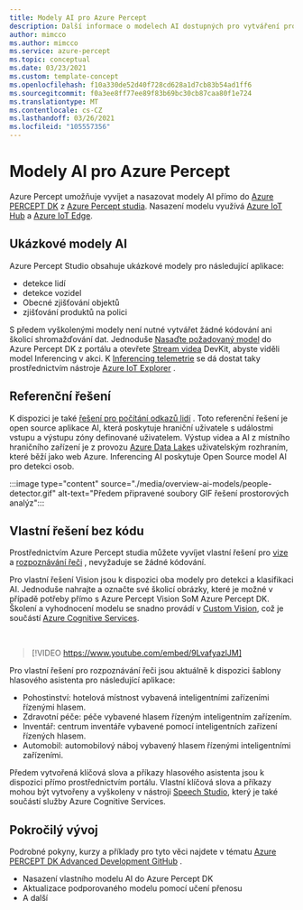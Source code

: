 ```yaml
---
title: Modely AI pro Azure Percept
description: Další informace o modelech AI dostupných pro vytváření prototypů a nasazování
author: mimcco
ms.author: mimcco
ms.service: azure-percept
ms.topic: conceptual
ms.date: 03/23/2021
ms.custom: template-concept
ms.openlocfilehash: f10a330de52d40f728cd628a1d7cb83b54ad1ff6
ms.sourcegitcommit: f0a3ee8ff77ee89f83b69bc30cb87caa80f1e724
ms.translationtype: MT
ms.contentlocale: cs-CZ
ms.lasthandoff: 03/26/2021
ms.locfileid: "105557356"
---
```

# <a name="azure-percept-ai-models"></a>Modely AI pro Azure Percept

Azure Percept umožňuje vyvíjet a nasazovat modely AI přímo do [Azure PERCEPT DK](./overview-azure-percept-dk.md) z [Azure Percept studia](https://go.microsoft.com/fwlink/?linkid=2135819). Nasazení modelu využívá [Azure IoT Hub](https://azure.microsoft.com/services/iot-hub/) a [Azure IoT Edge](https://azure.microsoft.com/services/iot-edge/#iotedge-overview).

## <a name="sample-ai-models"></a>Ukázkové modely AI

Azure Percept Studio obsahuje ukázkové modely pro následující aplikace:

- detekce lidí
- detekce vozidel
- Obecné zjišťování objektů
- zjišťování produktů na polici

S předem vyškolenými modely není nutné vytvářet žádné kódování ani školicí shromažďování dat. Jednoduše [Nasaďte požadovaný model](./how-to-deploy-model.md) do Azure Percept DK z portálu a otevřete [Stream videa](./how-to-view-video-stream.md) DevKit, abyste viděli model Inferencing v akci. K [Inferencing telemetrie](./how-to-view-telemetry.md) se dá dostat taky prostřednictvím nástroje [Azure IoT Explorer](https://github.com/Azure/azure-iot-explorer/releases) .

## <a name="reference-solutions"></a>Referenční řešení

K dispozici je také [řešení pro počítání odkazů lidí](https://github.com/microsoft/Azure-Percept-Reference-Solutions/tree/main/people-detection-app) . Toto referenční řešení je open source aplikace AI, která poskytuje hraniční uživatele s událostmi vstupu a výstupu zóny definované uživatelem. Výstup videa a AI z místního hraničního zařízení je z provozu [Azure Data Lake](https://azure.microsoft.com/solutions/data-lake/)s uživatelským rozhraním, které běží jako web Azure. Inferencing AI poskytuje Open Source model AI pro detekci osob.

:::image type="content" source="./media/overview-ai-models/people-detector.gif" alt-text="Předem připravené soubory GIF řešení prostorových analýz":::

## <a name="custom-no-code-solutions"></a>Vlastní řešení bez kódu

Prostřednictvím Azure Percept studia můžete vyvíjet vlastní řešení pro [vize](./tutorial-nocode-vision.md) a [rozpoznávání řeči](./tutorial-no-code-speech.md) , nevyžaduje se žádné kódování.

Pro vlastní řešení Vision jsou k dispozici oba modely pro detekci a klasifikaci AI. Jednoduše nahrajte a označte své školicí obrázky, které je možné v případě potřeby přímo s Azure Percept Vision SoM Azure Percept DK. Školení a vyhodnocení modelu se snadno provádí v [Custom Vision](https://www.customvision.ai/), což je součástí [Azure Cognitive Services](https://azure.microsoft.com/services/cognitive-services/#overview).

</br>

> [!VIDEO https://www.youtube.com/embed/9LvafyazlJM]

Pro vlastní řešení pro rozpoznávání řeči jsou aktuálně k dispozici šablony hlasového asistenta pro následující aplikace:

- Pohostinství: hotelová místnost vybavená inteligentními zařízeními řízenými hlasem.
- Zdravotní péče: péče vybavené hlasem řízeným inteligentním zařízením.
- Inventář: centrum inventáře vybavené pomocí inteligentních zařízení řízených hlasem.
- Automobil: automobilový náboj vybavený hlasem řízenými inteligentními zařízeními.

Předem vytvořená klíčová slova a příkazy hlasového asistenta jsou k dispozici přímo prostřednictvím portálu. Vlastní klíčová slova a příkazy mohou být vytvořeny a vyškoleny v nástroji [Speech Studio](https://speech.microsoft.com/), který je také součástí služby Azure Cognitive Services.

## <a name="advanced-development"></a>Pokročilý vývoj

Podrobné pokyny, kurzy a příklady pro tyto věci najdete v tématu [Azure PERCEPT DK Advanced Development GitHub](https://github.com/microsoft/azure-percept-advanced-development) .

- Nasazení vlastního modelu AI do Azure Percept DK
- Aktualizace podporovaného modelu pomocí učení přenosu
- A další
